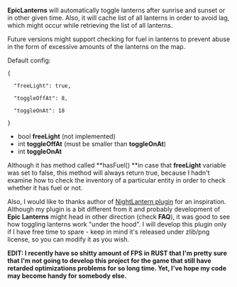 **EpicLanterns** will automatically toggle lanterns after sunrise and sunset or in other given time. Also, it will cache list of all lanterns in order to avoid lag, which might occur while retrieving the list of all lanterns.


Future versions might support checking for fuel in lanterns to prevent abuse in the form of excessive amounts of the lanterns on the map.

Default config:

````
{

  "freeLight": true,

  "toggleOffAt": 8,

  "toggleOnAt": 18

}
````



* bool  **freeLight** (not implemented)
* int **toggleOffAt** (must be smaller than **toggleOnAt**)
* int **toggleOnAt**

Although it has method called **hasFuel() **in case that **freeLight** variable was set to false, this method will always return true, because I hadn't examine how to check the inventory of a particular entity in order to check whether it has fuel or not.

Also, I would like to thanks author of [NightLantern plugin](http://oxidemod.org/plugins/nightlantern.1182/) for an inspiration. Although my plugin is a bit different from it and probably development of **Epic Lanterns** might head in other direction (check **FAQ**), it was good to see how toggling lanterns work "under the hood". I will develop this plugin only if I have free time to spare - keep in mind it's released under zlib/png license, so you can modify it as you wish.

**EDIT: I recently have so shitty amount of FPS in RUST that I'm pretty sure that I'm not going to develop this project for the game that still have retarded optimizations problems for so long time. Yet, I've hope my code may become handy for somebody else.**